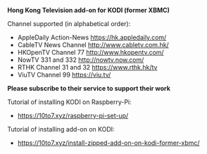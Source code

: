 **Hong Kong Television add-on for KODI (former XBMC)**

Channel supported (in alphabetical order):
- AppleDaily Action-News https://hk.appledaily.com/
- CableTV News Channel http://www.cabletv.com.hk/
- HKOpenTV Channel 77 http://www.hkopentv.com/
- NowTV 331 and 332 http://nowtv.now.com/
- RTHK Channel 31 and 32 https://www.rthk.hk/tv
- ViuTV Channel 99 https://viu.tv/

**Please subscribe to their service to support their work**

Tutorial of installing KODI on Raspberry-Pi:
- https://10to7.xyz/raspberry-pi-set-up/

Tutorial of installing add-on on KODI:
- https://10to7.xyz/install-zipped-add-on-on-kodi-former-xbmc/